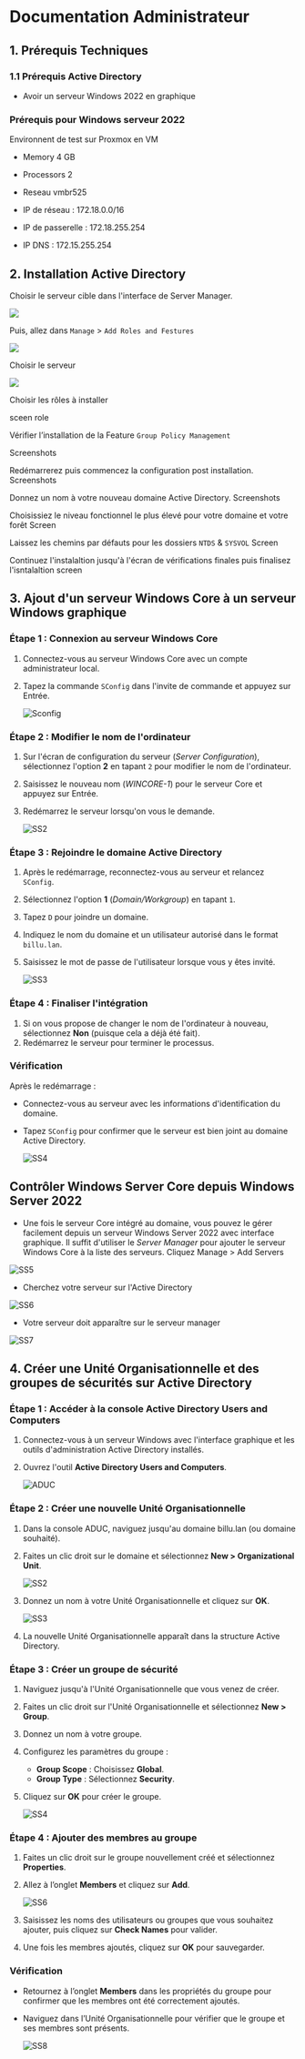 
# Documentation Administrateur 

## 1. Prérequis Techniques 

### 1.1 Prérequis Active Directory 

- Avoir un serveur Windows 2022 en graphique

### Prérequis pour Windows serveur 2022

Environnent de test sur Proxmox en VM

* Memory      4 GB
    
* Processors  2 
    
* Reseau      vmbr525

* IP de réseau     : 172.18.0.0/16 
  
* IP de passerelle : 172.18.255.254 
  
* IP DNS           : 172.15.255.254 

## 2. Installation Active Directory

Choisir le serveur cible dans l'interface de Server Manager. 

![](https://github.com/WildCodeSchool/TSSR-2409-JAUNE-P3-G1-BuildYourInfra-BillU/blob/3ce96eab545432bb39b253f41d960e9c5f3856f6/Resources/choix%20du%20serveur.png)

Puis, allez dans `Manage` > `Add Roles and Festures`

![](https://github.com/WildCodeSchool/TSSR-2409-JAUNE-P3-G1-BuildYourInfra-BillU/blob/3ce96eab545432bb39b253f41d960e9c5f3856f6/Resources/Manage%20add%20roles.png)

   
   Choisir le serveur

   ![](https://github.com/WildCodeSchool/TSSR-2409-JAUNE-P3-G1-BuildYourInfra-BillU/blob/3ce96eab545432bb39b253f41d960e9c5f3856f6/Resources/choix%20des%20roles.png)

   Choisir les rôles à installer
   
   sceen role 

   Vérifier l’installation de la Feature `Group Policy Management`
   
   Screenshots
   
   Redémarrerez puis commencez la configuration post installation. 
   Screenshots
   
   Donnez un nom à votre nouveau domaine Active Directory.
   Screenshots
   
   Choisissiez le niveau fonctionnel le plus élevé pour votre domaine et votre forêt
   Screen
   
   Laissez les chemins par défauts pour les dossiers `NTDS` & `SYSVOL`
   Screen


   Continuez l'instalaltion jusqu'à l'écran de vérifications finales puis finalisez l'isntalaltion
   screen
   
   
## 3. Ajout d'un serveur Windows Core à un serveur Windows graphique

### Étape 1 : Connexion au serveur Windows Core
1. Connectez-vous au serveur Windows Core avec un compte administrateur local.
2. Tapez la commande `SConfig` dans l'invite de commande et appuyez sur Entrée.

    ![Sconfig](https://github.com/WildCodeSchool/TSSR-2409-JAUNE-P3-G1-BuildYourInfra-BillU/blob/56fcfe942535d9f5b9fd5b683e1da38e8e58a018/Resources/s02/S02%20WinCORE%2001%20Sconfig.png)
    
### Étape 2 : Modifier le nom de l'ordinateur
1. Sur l'écran de configuration du serveur (*Server Configuration*), sélectionnez l'option **2** en tapant `2` pour modifier le nom de l'ordinateur.
2. Saisissez le nouveau nom (*WINCORE-1*) pour le serveur Core et appuyez sur Entrée. 
3. Redémarrez le serveur lorsqu'on vous le demande.

   ![SS2](https://github.com/WildCodeSchool/TSSR-2409-JAUNE-P3-G1-BuildYourInfra-BillU/blob/56fcfe942535d9f5b9fd5b683e1da38e8e58a018/Resources/s02/S02%20WinCORE%2002%20computer%20name.png)

### Étape 3 : Rejoindre le domaine Active Directory
1. Après le redémarrage, reconnectez-vous au serveur et relancez `SConfig`.
2. Sélectionnez l'option **1** (*Domain/Workgroup*) en tapant `1`.
3. Tapez `D` pour joindre un domaine.
4. Indiquez le nom du domaine et un utilisateur autorisé dans le format `billu.lan`.
5. Saisissez le mot de passe de l'utilisateur lorsque vous y êtes invité.

    ![SS3](https://github.com/WildCodeSchool/TSSR-2409-JAUNE-P3-G1-BuildYourInfra-BillU/blob/56fcfe942535d9f5b9fd5b683e1da38e8e58a018/Resources/s02/S02%20WinCORE%2003%20Change%20Domain.png)

### Étape 4 : Finaliser l'intégration
1. Si on vous propose de changer le nom de l'ordinateur à nouveau, sélectionnez **Non** (puisque cela a déjà été fait).
2. Redémarrez le serveur pour terminer le processus.

### Vérification
Après le redémarrage :
- Connectez-vous au serveur avec les informations d'identification du domaine.
- Tapez `SConfig` pour confirmer que le serveur est bien joint au domaine Active Directory.

    ![SS4](https://github.com/WildCodeSchool/TSSR-2409-JAUNE-P3-G1-BuildYourInfra-BillU/blob/56fcfe942535d9f5b9fd5b683e1da38e8e58a018/Resources/s02/S02%20WinCORE%2004%20final.png)

## Contrôler Windows Server Core depuis Windows Server 2022

- Une fois le serveur Core intégré au domaine, vous pouvez le gérer facilement depuis un serveur Windows Server 2022 avec interface graphique. Il suffit d'utiliser le *Server Manager* pour ajouter le serveur Windows Core à la liste des serveurs. Cliquez Manage > Add Servers

![SS5](https://github.com/WildCodeSchool/TSSR-2409-JAUNE-P3-G1-BuildYourInfra-BillU/blob/a09caebfba4f7dae7c7374a4c6ef710b28d34fb9/Resources/s02/S02%20WinCORE%2005%20windows%20server%20manager.png) 

- Cherchez votre serveur sur l'Active Directory

![SS6](https://github.com/WildCodeSchool/TSSR-2409-JAUNE-P3-G1-BuildYourInfra-BillU/blob/a09caebfba4f7dae7c7374a4c6ef710b28d34fb9/Resources/s02/S02%20WinCORE%2006%20windows%20server%20manager%20add.png)
    
- Votre serveur doit apparaître sur le serveur manager

![SS7](https://github.com/WildCodeSchool/TSSR-2409-JAUNE-P3-G1-BuildYourInfra-BillU/blob/a09caebfba4f7dae7c7374a4c6ef710b28d34fb9/Resources/s02/S02%20WinCORE%2007%20windows%20server%20manager%20final.png)

## 4. Créer une Unité Organisationnelle et des groupes de sécurités sur Active Directory

### Étape 1 : Accéder à la console Active Directory Users and Computers
1. Connectez-vous à un serveur Windows avec l'interface graphique et les outils d'administration Active Directory installés.
2. Ouvrez l'outil **Active Directory Users and Computers**.

    ![ADUC](https://github.com/WildCodeSchool/TSSR-2409-JAUNE-P3-G1-BuildYourInfra-BillU/blob/b9b466c9493b1d0a228a7b2feff6877fccedadc6/Resources/s02/S02%20OU%20et%20des%20groupes%2001.png)

### Étape 2 : Créer une nouvelle Unité Organisationnelle
1. Dans la console ADUC, naviguez jusqu'au domaine billu.lan (ou domaine souhaité).
2. Faites un clic droit sur le domaine et sélectionnez **New > Organizational Unit**.

    ![SS2](https://github.com/WildCodeSchool/TSSR-2409-JAUNE-P3-G1-BuildYourInfra-BillU/blob/b9b466c9493b1d0a228a7b2feff6877fccedadc6/Resources/s02/S02%20OU%20et%20des%20groupes%2002.png)

3. Donnez un nom à votre Unité Organisationnelle et cliquez sur **OK**.

    ![SS3](https://github.com/WildCodeSchool/TSSR-2409-JAUNE-P3-G1-BuildYourInfra-BillU/blob/b9b466c9493b1d0a228a7b2feff6877fccedadc6/Resources/s02/S02%20OU%20et%20des%20groupes%2003.png)

4. La nouvelle Unité Organisationnelle apparaît dans la structure Active Directory.

### Étape 3 : Créer un groupe de sécurité
1. Naviguez jusqu'à l'Unité Organisationnelle que vous venez de créer.
2. Faites un clic droit sur l'Unité Organisationnelle et sélectionnez **New > Group**.


3. Donnez un nom à votre groupe.
4. Configurez les paramètres du groupe :
   - **Group Scope** : Choisissez **Global**.
   - **Group Type** : Sélectionnez **Security**.
5. Cliquez sur **OK** pour créer le groupe.

    ![SS4](https://github.com/WildCodeSchool/TSSR-2409-JAUNE-P3-G1-BuildYourInfra-BillU/blob/b9b466c9493b1d0a228a7b2feff6877fccedadc6/Resources/s02/S02%20OU%20et%20des%20groupes%2004.png)

### Étape 4 : Ajouter des membres au groupe
1. Faites un clic droit sur le groupe nouvellement créé et sélectionnez **Properties**.
2. Allez à l’onglet **Members** et cliquez sur **Add**.

    ![SS6](https://github.com/WildCodeSchool/TSSR-2409-JAUNE-P3-G1-BuildYourInfra-BillU/blob/e68f1869c36250bbd8e136f2888cdf7f3782f437/Resources/s02/Capture%20d'%C3%A9cran%202024-12-12%20101820.png)

3. Saisissez les noms des utilisateurs ou groupes que vous souhaitez ajouter, puis cliquez sur **Check Names** pour valider.
4. Une fois les membres ajoutés, cliquez sur **OK** pour sauvegarder.


### Vérification
- Retournez à l’onglet **Members** dans les propriétés du groupe pour confirmer que les membres ont été correctement ajoutés.
- Naviguez dans l’Unité Organisationnelle pour vérifier que le groupe et ses membres sont présents.

    ![SS8](https://github.com/WildCodeSchool/TSSR-2409-JAUNE-P3-G1-BuildYourInfra-BillU/blob/243c5fa9a416d9110adabca05519b405bfa1b77b/Resources/s02/Capture%20d'%C3%A9cran%202024-12-12%20101900.png)


   

   
  

    



